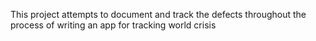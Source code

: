 This project attempts to document and track the defects throughout the process of writing an app for tracking world crisis